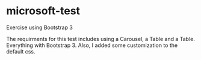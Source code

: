 # microsoft-test
Exercise using Bootstrap 3

The requirments for this test includes using a Carousel, a Table and a Table. Everything with Bootstrap 3. Also, I added some customization to the default css.
